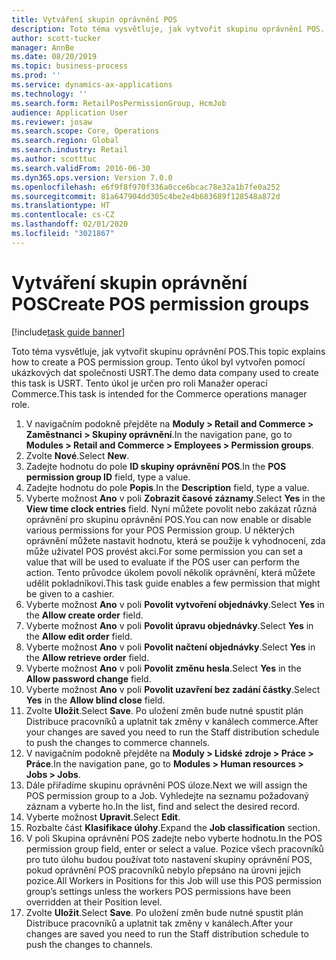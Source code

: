 ```yaml
---
title: Vytváření skupin oprávnění POS
description: Toto téma vysvětluje, jak vytvořit skupinu oprávnění POS.
author: scott-tucker
manager: AnnBe
ms.date: 08/20/2019
ms.topic: business-process
ms.prod: ''
ms.service: dynamics-ax-applications
ms.technology: ''
ms.search.form: RetailPosPermissionGroup, HcmJob
audience: Application User
ms.reviewer: josaw
ms.search.scope: Core, Operations
ms.search.region: Global
ms.search.industry: Retail
ms.author: scotttuc
ms.search.validFrom: 2016-06-30
ms.dyn365.ops.version: Version 7.0.0
ms.openlocfilehash: e6f9f8f970f336a0cce6bcac78e32a1b7fe0a252
ms.sourcegitcommit: 81a647904dd305c4be2e4b683689f128548a872d
ms.translationtype: HT
ms.contentlocale: cs-CZ
ms.lasthandoff: 02/01/2020
ms.locfileid: "3021867"
---
```

# <a name="create-pos-permission-groups"></a><span data-ttu-id="625b2-103">Vytváření skupin oprávnění POS</span><span class="sxs-lookup"><span data-stu-id="625b2-103">Create POS permission groups</span></span>

[!include[task guide banner](../includes/task-guide-banner.md)]

<span data-ttu-id="625b2-104">Toto téma vysvětluje, jak vytvořit skupinu oprávnění POS.</span><span class="sxs-lookup"><span data-stu-id="625b2-104">This topic explains how to create a POS permission group.</span></span> <span data-ttu-id="625b2-105">Tento úkol byl vytvořen pomocí ukázkových dat společnosti USRT.</span><span class="sxs-lookup"><span data-stu-id="625b2-105">The demo data company used to create this task is USRT.</span></span> <span data-ttu-id="625b2-106">Tento úkol je určen pro roli Manažer operací Commerce.</span><span class="sxs-lookup"><span data-stu-id="625b2-106">This task is intended for the Commerce operations manager role.</span></span>

1. <span data-ttu-id="625b2-107">V navigačním podokně přejděte na **Moduly > Retail and Commerce > Zaměstnanci > Skupiny oprávnění**.</span><span class="sxs-lookup"><span data-stu-id="625b2-107">In the navigation pane, go to **Modules > Retail and Commerce > Employees > Permission groups**.</span></span>
2. <span data-ttu-id="625b2-108">Zvolte **Nové**.</span><span class="sxs-lookup"><span data-stu-id="625b2-108">Select **New**.</span></span>
3. <span data-ttu-id="625b2-109">Zadejte hodnotu do pole **ID skupiny oprávnění POS**.</span><span class="sxs-lookup"><span data-stu-id="625b2-109">In the **POS permission group ID** field, type a value.</span></span>
4. <span data-ttu-id="625b2-110">Zadejte hodnotu do pole **Popis**.</span><span class="sxs-lookup"><span data-stu-id="625b2-110">In the **Description** field, type a value.</span></span>
5. <span data-ttu-id="625b2-111">Vyberte možnost **Ano** v poli **Zobrazit časové záznamy**.</span><span class="sxs-lookup"><span data-stu-id="625b2-111">Select **Yes** in the **View time clock entries** field.</span></span> <span data-ttu-id="625b2-112">Nyní můžete povolit nebo zakázat různá oprávnění pro skupinu oprávnění POS.</span><span class="sxs-lookup"><span data-stu-id="625b2-112">You can now enable or disable various permissions for your POS Permission group.</span></span> <span data-ttu-id="625b2-113">U některých oprávnění můžete nastavit hodnotu, která se použije k vyhodnocení, zda může uživatel POS provést akci.</span><span class="sxs-lookup"><span data-stu-id="625b2-113">For some permission you can set a value that will be used to evaluate if the POS user can perform the action.</span></span> <span data-ttu-id="625b2-114">Tento průvodce úkolem povolí několik oprávnění, která můžete udělit pokladníkovi.</span><span class="sxs-lookup"><span data-stu-id="625b2-114">This task guide enables a few permission that might be given to a cashier.</span></span>  
6. <span data-ttu-id="625b2-115">Vyberte možnost **Ano** v poli **Povolit vytvoření objednávky**.</span><span class="sxs-lookup"><span data-stu-id="625b2-115">Select **Yes** in the **Allow create order** field.</span></span>
7. <span data-ttu-id="625b2-116">Vyberte možnost **Ano** v poli **Povolit úpravu objednávky**.</span><span class="sxs-lookup"><span data-stu-id="625b2-116">Select **Yes** in the **Allow edit order** field.</span></span>
8. <span data-ttu-id="625b2-117">Vyberte možnost **Ano** v poli **Povolit načtení objednávky**.</span><span class="sxs-lookup"><span data-stu-id="625b2-117">Select **Yes** in the **Allow retrieve order** field.</span></span>
9. <span data-ttu-id="625b2-118">Vyberte možnost **Ano** v poli **Povolit změnu hesla**.</span><span class="sxs-lookup"><span data-stu-id="625b2-118">Select **Yes** in the **Allow password change** field.</span></span>
10. <span data-ttu-id="625b2-119">Vyberte možnost **Ano** v poli **Povolit uzavření bez zadání částky**.</span><span class="sxs-lookup"><span data-stu-id="625b2-119">Select **Yes** in the **Allow blind close** field.</span></span>
11. <span data-ttu-id="625b2-120">Zvolte **Uložit**.</span><span class="sxs-lookup"><span data-stu-id="625b2-120">Select **Save**.</span></span> <span data-ttu-id="625b2-121">Po uložení změn bude nutné spustit plán Distribuce pracovníků a uplatnit tak změny v kanálech commerce.</span><span class="sxs-lookup"><span data-stu-id="625b2-121">After your changes are saved you need to run the Staff distribution schedule to push the changes to commerce channels.</span></span> 
12. <span data-ttu-id="625b2-122">V navigačním podokně přejděte na **Moduly > Lidské zdroje > Práce > Práce**.</span><span class="sxs-lookup"><span data-stu-id="625b2-122">In the navigation pane, go to **Modules > Human resources > Jobs > Jobs**.</span></span>
13. <span data-ttu-id="625b2-123">Dále přiřadíme skupinu oprávnění POS úloze.</span><span class="sxs-lookup"><span data-stu-id="625b2-123">Next we will assign the POS permission group to a Job.</span></span> <span data-ttu-id="625b2-124">Vyhledejte na seznamu požadovaný záznam a vyberte ho.</span><span class="sxs-lookup"><span data-stu-id="625b2-124">In the list, find and select the desired record.</span></span>
14. <span data-ttu-id="625b2-125">Vyberte možnost **Upravit**.</span><span class="sxs-lookup"><span data-stu-id="625b2-125">Select **Edit**.</span></span>
15. <span data-ttu-id="625b2-126">Rozbalte část **Klasifikace úlohy**.</span><span class="sxs-lookup"><span data-stu-id="625b2-126">Expand the **Job classification** section.</span></span>
16. <span data-ttu-id="625b2-127">V poli Skupina oprávnění POS zadejte nebo vyberte hodnotu.</span><span class="sxs-lookup"><span data-stu-id="625b2-127">In the POS permission group field, enter or select a value.</span></span> <span data-ttu-id="625b2-128">Pozice všech pracovníků pro tuto úlohu budou používat toto nastavení skupiny oprávnění POS, pokud oprávnění POS pracovníků nebylo přepsáno na úrovni jejich pozice.</span><span class="sxs-lookup"><span data-stu-id="625b2-128">All Workers in Positions for this Job will use this POS permission group’s settings unless the workers POS permissions have been overridden at their Position level.</span></span>  
17. <span data-ttu-id="625b2-129">Zvolte **Uložit**.</span><span class="sxs-lookup"><span data-stu-id="625b2-129">Select **Save**.</span></span> <span data-ttu-id="625b2-130">Po uložení změn bude nutné spustit plán Distribuce pracovníků a uplatnit tak změny v kanálech.</span><span class="sxs-lookup"><span data-stu-id="625b2-130">After your changes are saved you need to run the Staff distribution schedule to push the changes to channels.</span></span>  

